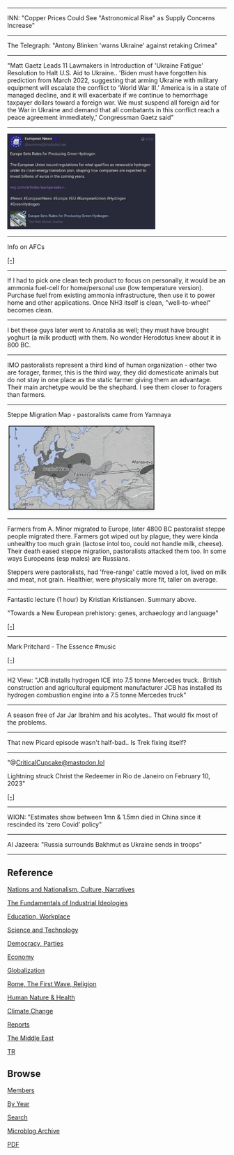 
---

INN: "Copper Prices Could See "Astronomical Rise" as Supply Concerns
Increase"

---

The Telegraph: "Antony Blinken 'warns Ukraine' against retaking Crimea"

---

"Matt Gaetz Leads 11 Lawmakers in Introduction of 'Ukraine Fatigue'
Resolution to Halt U.S. Aid to Ukraine.. 'Biden must have forgotten
his prediction from March 2022, suggesting that arming Ukraine with
military equipment will escalate the conflict to ‘World War III.’
America is in a state of managed decline, and it will exacerbate if we
continue to hemorrhage taxpayer dollars toward a foreign war. We must
suspend all foreign aid for the War in Ukraine and demand that all
combatants in this conflict reach a peace agreement immediately,'
Congressman Gaetz said"

---

<img width='340' src='mbl/2023/toot_h2eu.jpg'/> 

---

Info on AFCs

[[-]](2022/02/ammonia.html#afc)

---

If I had to pick one clean tech product to focus on personally, it
would be an ammonia fuel-cell for home/personal use (low temperature
version). Purchase fuel from existing ammonia infrastructure, then use
it to power home and other applications. Once NH3 itself is clean,
"well-to-wheel" becomes clean. 

---

I bet these guys later went to Anatolia as well; they must have
brought yoghurt (a milk product) with them. No wonder Herodotus knew
about it in 800 BC.

---

IMO pastoralists represent a third kind of human organization - other
two are forager, farmer, this is the third way, they did domesticate
animals but do not stay in one place as the static farmer giving them
an advantage. Their main archetype would be the shephard. I see them
closer to foragers than farmers.

---

Steppe Migration Map - pastoralists came from Yamnaya

<img width='340' src='mbl/2023/yamnaya.jpg'/> 

---

Farmers from A. Minor migrated to Europe, later 4800 BC pastoralist
steppe people migrated there. Farmers got wiped out by plague, they
were kinda unhealthy too much grain (lactose intol too, could not
handle milk, cheese). Their death eased steppe migration, pastoralists
attacked them too. In some ways Europeans (esp males) are Russians.

Steppers were pastoralists, had 'free-range' cattle moved a lot, lived
on milk and meat, not grain. Healthier, were physically more fit,
taller on average.

---

Fantastic lecture (1 hour) by Kristian Kristiansen. Summary above.

"Towards a New European prehistory: genes, archaeology and language"

[[-]](https://youtu.be/bxTVSwt-jsU?t=799)

---

Mark Pritchard - The Essence \#music

[[-]](https://youtu.be/h80JaYQvByA)

---

H2 View: "JCB installs hydrogen ICE into 7.5 tonne Mercedes
truck.. British construction and agricultural equipment manufacturer
JCB has installed its hydrogen combustion engine into a 7.5 tonne
Mercedes truck"

---

A season free of Jar Jar Ibrahim and his acolytes.. That would fix
most of the problems.

---

That new Picard episode wasn't half-bad.. Is Trek fixing itself?

---

"@CriticalCupcake@mastodon.lol

Lightning struck Christ the Redeemer in Rio de Janeiro on February 10,
2023"

[[-]](https://media.mastodon.lol/media_attachments/files/109/851/961/551/641/096/original/5063508bff37c9f8.png)

---

WION: "Estimates show between 1mn & 1.5mn died in China since it
rescinded its ‘zero Covid’ policy"

---

Al Jazeera: "Russia surrounds Bakhmut as Ukraine sends in troops"

---

## Reference

[Nations and Nationalism, Culture, Narratives](2013/02/nations-and-nationalism.html)

[The Fundamentals of Industrial Ideologies](2011/04/fundamentals-of-industrial-ideologies.html)

[Education, Workplace](2017/09/education-workplace.html)

[Science and Technology](2018/09/science-technology.html)

[Democracy, Parties](2016/11/democracy.html)

[Economy](2018/05/economy.html)

[Globalization](2018/09/globalization.html)

[Rome, The First Wave, Religion](2017/12/rome.html)

[Human Nature & Health](2020/07/human-nature.html)

[Climate Change](2018/12/climate.html)

[Reports](2019/05/reports.html)

[The Middle East](2019/07/middleeast.html)

[TR](../tr)

## Browse

[Members](2022/08/members.html)

[By Year](years.html)

[Search](search.html)

[Microblog Archive](mbl/index.html)

[PDF](https://drive.google.com/uc?export=view&id=1FSi-1MnqXVq_PVTEXzzflwN8-7h92N_R)
